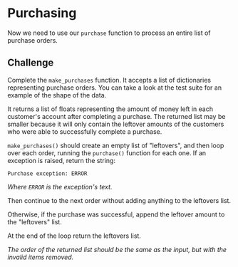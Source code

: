 
# Purchasing

Now we need to use our `purchase` function to process an entire list of purchase orders.

## Challenge

Complete the `make_purchases` function. It accepts a list of dictionaries representing purchase orders. You can take a look at the test suite for an example of the shape of the data.

It returns a list of floats representing the amount of money left in each customer's account after completing a purchase. The returned list may be smaller because it will only contain the leftover amounts of the customers who were able to successfully complete a purchase.

`make_purchases()` should create an empty list of "leftovers", and then loop over each order, running the `purchase()` function for each one. If an exception is raised, return the string:

```
Purchase exception: ERROR
```

_Where `ERROR` is the exception's text._

Then continue to the next order without adding anything to the leftovers list.

Otherwise, if the purchase was successful, append the leftover amount to the "leftovers" list.

At the end of the loop return the leftovers list.

_The order of the returned list should be the same as the input, but with the invalid items removed._